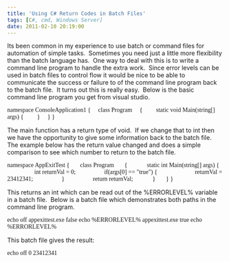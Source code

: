 ```yaml
---
title: 'Using C# Return Codes in Batch Files'
tags: [C#, cmd, Windows Server]
date: 2011-02-10 20:19:00
---
```


Its been common in my experience to use batch or command files for automation of simple tasks.&nbsp; Sometimes you need just a little more flexibility than the batch language has.&nbsp; One way to deal with this is to write a command line program to handle the extra work.&nbsp; Since error levels can be used in batch files to control flow it would be nice to be able to communicate the success or failure to of the command line program back to the batch file.&nbsp; It turns out this is really easy.&nbsp; Below is the basic command line program you get from visual studio.

<span style="font-family: Consolas;">namespace ConsoleApplication1 
{ 
&nbsp;&nbsp;&nbsp; class Program 
&nbsp;&nbsp;&nbsp; { 
&nbsp;&nbsp;&nbsp;&nbsp;&nbsp;&nbsp;&nbsp; static void Main(string[] args) { 
&nbsp;&nbsp;&nbsp;&nbsp;&nbsp;&nbsp;&nbsp; } 
&nbsp;&nbsp;&nbsp; } 
}</span>

The main function has a return type of void.&nbsp; If we change that to int then we have the opportunity to give some information back to the batch file.&nbsp; The example below has the return value changed and does a simple comparison to see which number to return to the batch file.

<span style="font-family: Consolas;">namespace AppExitTest 
{ 
&nbsp;&nbsp;&nbsp;&nbsp;&nbsp; class Program 
&nbsp;&nbsp;&nbsp;&nbsp;&nbsp; { 
&nbsp;&nbsp;&nbsp;&nbsp;&nbsp;&nbsp;&nbsp;&nbsp;&nbsp;&nbsp;&nbsp; static int Main(string[] args) { 
&nbsp;&nbsp;&nbsp;&nbsp;&nbsp;&nbsp;&nbsp;&nbsp;&nbsp;&nbsp;&nbsp;&nbsp;&nbsp;&nbsp;&nbsp;&nbsp;&nbsp; int returnVal = 0; 
&nbsp;&nbsp;&nbsp;&nbsp;&nbsp;&nbsp;&nbsp;&nbsp;&nbsp;&nbsp;&nbsp;&nbsp;&nbsp;&nbsp;&nbsp;&nbsp;&nbsp; if(args[0] == "true") { 
&nbsp;&nbsp;&nbsp;&nbsp;&nbsp;&nbsp;&nbsp;&nbsp;&nbsp;&nbsp;&nbsp;&nbsp;&nbsp;&nbsp;&nbsp;&nbsp;&nbsp;&nbsp;&nbsp;&nbsp;&nbsp;&nbsp;&nbsp; returnVal = 23412341; 
&nbsp;&nbsp;&nbsp;&nbsp;&nbsp;&nbsp;&nbsp;&nbsp;&nbsp;&nbsp;&nbsp;&nbsp;&nbsp;&nbsp;&nbsp;&nbsp;&nbsp; } 
&nbsp;&nbsp;&nbsp;&nbsp;&nbsp;&nbsp;&nbsp;&nbsp;&nbsp;&nbsp;&nbsp;&nbsp;&nbsp;&nbsp;&nbsp;&nbsp;&nbsp; return returnVal; 
&nbsp;&nbsp;&nbsp;&nbsp;&nbsp;&nbsp;&nbsp;&nbsp;&nbsp;&nbsp;&nbsp; } 
&nbsp;&nbsp;&nbsp;&nbsp;&nbsp; } 
}</span>

This returns an int which can be read out of the %ERRORLEVEL% variable in a batch file.&nbsp; Below is a batch file which demonstrates both paths in the command line program.

<span style="font-family: Consolas;">echo off 
appexittest.exe false 
echo %ERRORLEVEL% 
appexittest.exe true 
echo %ERRORLEVEL%</span>

This batch file gives the result:

<span style="font-family: Consolas;">echo off 
0 
23412341 
</span>